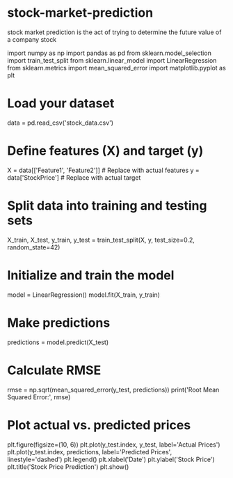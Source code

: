 # stock-market-prediction
stock market prediction is the act of trying to determine the future value of a company stock

import numpy as np
import pandas as pd
from sklearn.model_selection import train_test_split
from sklearn.linear_model import LinearRegression
from sklearn.metrics import mean_squared_error
import matplotlib.pyplot as plt

# Load your dataset
data = pd.read_csv('stock_data.csv')

# Define features (X) and target (y)
X = data[['Feature1', 'Feature2']]  # Replace with actual features
y = data['StockPrice']              # Replace with actual target

# Split data into training and testing sets
X_train, X_test, y_train, y_test = train_test_split(X, y, test_size=0.2, random_state=42)

# Initialize and train the model
model = LinearRegression()
model.fit(X_train, y_train)

# Make predictions
predictions = model.predict(X_test)

# Calculate RMSE
rmse = np.sqrt(mean_squared_error(y_test, predictions))
print('Root Mean Squared Error:', rmse)

# Plot actual vs. predicted prices
plt.figure(figsize=(10, 6))
plt.plot(y_test.index, y_test, label='Actual Prices')
plt.plot(y_test.index, predictions, label='Predicted Prices', linestyle='dashed')
plt.legend()
plt.xlabel('Date')
plt.ylabel('Stock Price')
plt.title('Stock Price Prediction')
plt.show()
